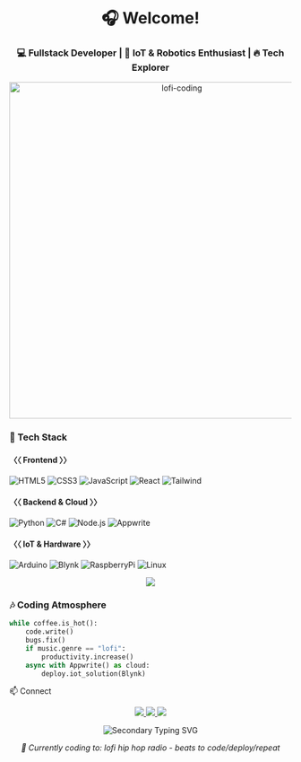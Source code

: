 <h1 align="center">🎧 Welcome! </h1>
<h3 align="center">💻 Fullstack Developer | 🤖 IoT & Robotics Enthusiast | 🔥 Tech Explorer</h3>

<p align="center">
  <img src="https://i.makeagif.com/media/4-05-2022/FvBVst.gif" alt="lofi-coding" width="600">
</p>


### **🚀 Tech Stack**

#### **〈〈 Frontend 〉〉**
![HTML5](https://img.shields.io/badge/-HTML5-%23E44D27?style=flat&logo=html5&logoColor=white)
![CSS3](https://img.shields.io/badge/-CSS3-%231572B6?style=flat&logo=css3)
![JavaScript](https://img.shields.io/badge/-JavaScript-%23F7DF1E?style=flat&logo=javascript&logoColor=black)
![React](https://img.shields.io/badge/-React-%2361DAFB?style=flat&logo=react&logoColor=black)
![Tailwind](https://img.shields.io/badge/-Tailwind-%2306B6D4?style=flat&logo=tailwindcss)

#### **〈〈 Backend & Cloud 〉〉**
![Python](https://img.shields.io/badge/-Python-%233776AB?style=flat&logo=python&logoColor=white)
![C#](https://img.shields.io/badge/-C%23-%23239120?style=flat&logo=c-sharp&logoColor=white)
![Node.js](https://img.shields.io/badge/-Node.js-%23339933?style=flat&logo=node.js&logoColor=white)
![Appwrite](https://img.shields.io/badge/-Appwrite-%23F02E65?style=flat&logo=appwrite&logoColor=white)

#### **〈〈 IoT & Hardware 〉〉**
![Arduino](https://img.shields.io/badge/-Arduino-%2300979D?style=flat&logo=arduino)
![Blynk](https://img.shields.io/badge/-Blynk-%235C6BC0?style=flat&logo=blynk&logoColor=white)
![RaspberryPi](https://img.shields.io/badge/-RPi-%23C51A4A?style=flat&logo=raspberry-pi)
![Linux](https://img.shields.io/badge/-Linux-%23FCC624?style=flat&logo=linux)

<p align="center">
  <img src="https://github-readme-activity-graph.vercel.app/graph?username=astheria23&theme=react-dark&bg_color=1F222E&color=F8D866&line=F85D7F&point=FFFFFF">
</p>


### 🎶 **Coding Atmosphere**

```python
while coffee.is_hot():
    code.write()
    bugs.fix()
    if music.genre == "lofi":
        productivity.increase()
    async with Appwrite() as cloud:
        deploy.iot_solution(Blynk)
```
📫 Connect
<p align="center"> <a href="https://linkedin.com/in/octa.toriq"> <img src="https://img.shields.io/badge/-LinkedIn-%230A66C2?style=for-the-badge&logo=linkedin&logoColor=white"> </a> <a href="mailto:your.email@example.com"> <img src="https://img.shields.io/badge/-Gmail-%23EA4335?style=for-the-badge&logo=gmail&logoColor=white"> </a> <a href="https://instagram.com/sweet_explicit"> <img src="https://img.shields.io/badge/-Instagram-%23E4405F?style=for-the-badge&logo=instagram&logoColor=white"> </a> </p><p align="center"> <img src="https://readme-typing-svg.herokuapp.com?font=Victor+Mono&size=18&duration=3000&pause=1000&color=BC83FF&center=true&vCenter=true&width=600&lines=Open+for+IoT+Collaborations;Let's+Build+Something+Awesome;Fullstack+%7C+IoT+%7C+Cloud+Solutions;Python+%7C+C%23+%7C+Appwrite" alt="Secondary Typing SVG" /> </p><p align="center"> <i>🎵 Currently coding to: lofi hip hop radio - beats to code/deploy/repeat</i> </p> 

